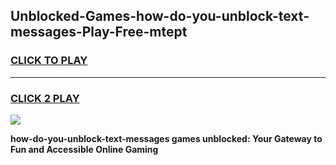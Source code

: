 
## Unblocked-Games-how-do-you-unblock-text-messages-Play-Free-mtept
<h3>
<a href="https://premium76.site?title=how-do-you-unblock-text-messages&ref=23A">CLICK TO PLAY</a></h3>
<hr>

<h3>
<a href="https://premium76.site?title=how-do-you-unblock-text-messages&ref=23A">CLICK 2 PLAY</a>
  
</h3>

<a href="https://premium76.site?title=how-do-you-unblock-text-messages&ref=23A"><img src="https://clearcache.store/games.png"></a>


**how-do-you-unblock-text-messages games unblocked: Your Gateway to Fun and Accessible Online Gaming**
